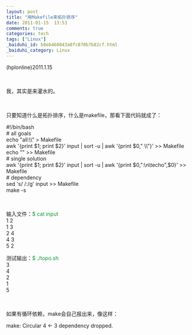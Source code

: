 ```yaml
---
layout: post
title: "用Makefile来拓扑排序"
date: 2011-01-15  13:53
comments: true
categories: tech
tags: ["Linux"]
_baiduhi_id: b8eb460843a8fc870b7b82cf.html
_baiduhi_category: Linux
---
```


<p>(hplonline)2011.1.15</p><p> </p><p>我，其实是来灌水的。</p><p> </p><p>只要知道什么是拓扑排序，什么是makefile，那看下面代码就成了：</p><p>#!/bin/bash<br/># all goals<br/>echo "all:\\" &gt; Makefile<br/>awk '{print $1; print $2}' input | sort -u | awk '{print $0," \\"}' &gt;&gt; Makefile<br/>echo "" &gt;&gt; Makefile<br/># single solution<br/>awk '{print $1; print $2}' input | sort -u | awk '{print $0,":\n\techo",$0}' &gt;&gt; Makefile<br/># dependency <br/>sed 's/ /:/g' input &gt;&gt; Makefile<br/>make -s</p><p> </p><p>输入文件：<span style="color: rgb(15, 153, 50);">$ cat input</span><br/>1 2<br/>1 3<br/>2 4<br/>4 3<br/>5 2</p><p>测试输出：<span style="color: rgb(15, 153, 50);">$ ./topo.sh </span><br/>3<br/>4<br/>2<br/>1<br/>5</p><p> </p><p>如果有循环依赖，make会自己报出来，像这样：</p><p>make: Circular 4 &lt;- 3 dependency dropped.</p><p> </p><p> </p><p> </p><p> </p>
